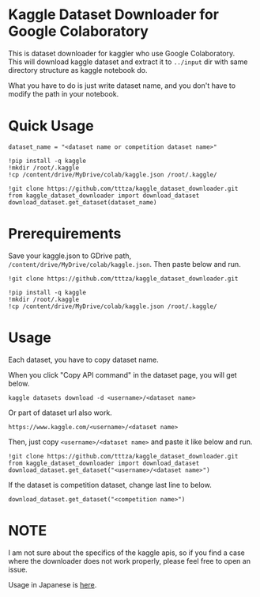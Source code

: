 # Kaggle Dataset Downloader for Google Colaboratory

This is dataset downloader for kaggler who use Google Colaboratory.  
This will download kaggle dataset and extract it to ```../input``` dir with  same directory structure as kaggle notebook do. 

What you have to do is just write dataset name, and you don't have to modify the path in your notebook.

# Quick Usage

```ipynb
dataset_name = "<dataset name or competition dataset name>"

!pip install -q kaggle
!mkdir /root/.kaggle
!cp /content/drive/MyDrive/colab/kaggle.json /root/.kaggle/

!git clone https://github.com/tttza/kaggle_dataset_downloader.git
from kaggle_dataset_downloader import download_dataset
download_dataset.get_dataset(dataset_name)

```


# Prerequirements
Save your kaggle.json to GDrive path, ```/content/drive/MyDrive/colab/kaggle.json```.
Then paste below and run.

```ipynb
!git clone https://github.com/tttza/kaggle_dataset_downloader.git

!pip install -q kaggle
!mkdir /root/.kaggle
!cp /content/drive/MyDrive/colab/kaggle.json /root/.kaggle/

```


# Usage

Each dataset, you have to copy dataset name.

When you click "Copy API command" in the dataset page, you will get below.

```kaggle datasets download -d <username>/<dataset name>```

Or part of dataset url also work.

```https://www.kaggle.com/<username>/<dataset name>```



Then, just copy ```<username>/<dataset name>``` and paste it like below and run.

```ipynb
!git clone https://github.com/tttza/kaggle_dataset_downloader.git
from kaggle_dataset_downloader import download_dataset
download_dataset.get_dataset("<username>/<dataset name>")
```

If the dataset is competition dataset, change last line to below.

```ipynb
download_dataset.get_dataset("<competition name>")
```

# NOTE

I am not sure about the specifics of the kaggle apis, so if you find a case where the downloader does not work properly, please feel free to open an issue.

Usage in Japanese is [here](https://tic-memo.netlify.app/posts/kaggle-download-data/).
